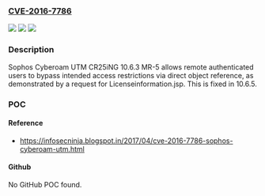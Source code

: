 ### [CVE-2016-7786](https://cve.mitre.org/cgi-bin/cvename.cgi?name=CVE-2016-7786)
![](https://img.shields.io/static/v1?label=Product&message=n%2Fa&color=blue)
![](https://img.shields.io/static/v1?label=Version&message=n%2Fa&color=blue)
![](https://img.shields.io/static/v1?label=Vulnerability&message=n%2Fa&color=brighgreen)

### Description

Sophos Cyberoam UTM CR25iNG 10.6.3 MR-5 allows remote authenticated users to bypass intended access restrictions via direct object reference, as demonstrated by a request for Licenseinformation.jsp. This is fixed in 10.6.5.

### POC

#### Reference
- https://infosecninja.blogspot.in/2017/04/cve-2016-7786-sophos-cyberoam-utm.html

#### Github
No GitHub POC found.

